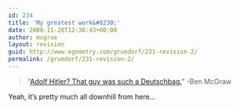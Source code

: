 ```yaml
---
id: 234
title: 'My greatest work&#8230;'
date: 2008-11-20T12:38:43+00:00
author: mcgrue
layout: revision
guid: http://www.egometry.com/gruedorf/231-revision-2/
permalink: /gruedorf/231-revision-2/
---
```

> &#8220;[Adolf Hitler? That guy was such a Deutschbag.](http://twitter.com/benmcgraw/status/850340604)&#8221; -Ben McGraw

Yeah, it&#8217;s pretty much all downhill from here&#8230;